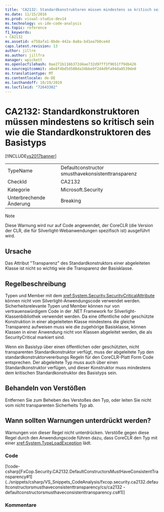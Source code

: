 ```yaml
---
title: 'CA2132: Standardkonstruktoren müssen mindestens so kritisch sein wie die Standardkonstruktoren des Basistyps | Microsoft-Dokumentation'
ms.date: 11/15/2016
ms.prod: visual-studio-dev14
ms.technology: vs-ide-code-analysis
ms.topic: reference
f1_keywords:
- CA2132
ms.assetid: e758afa1-8bde-442a-8a0a-bd1ea7b0ce4d
caps.latest.revision: 13
author: jillre
ms.author: jillfra
manager: wpickett
ms.openlocfilehash: 0ae271b116b372d4ae732d97ff3f9651ff9db426
ms.sourcegitcommit: a8e8f4bd5d508da34bbe9f2d4d9fa94da0539de0
ms.translationtype: MT
ms.contentlocale: de-DE
ms.lasthandoff: 10/19/2019
ms.locfileid: "72643302"
---
```

# <a name="ca2132-default-constructors-must-be-at-least-as-critical-as-base-type-default-constructors"></a>CA2132: Standardkonstruktoren müssen mindestens so kritisch sein wie die Standardkonstruktoren des Basistyps
[!INCLUDE[vs2017banner](../includes/vs2017banner.md)]

|||
|-|-|
|TypeName|Defaultconstructor smusthavekonsistenttransparenz|
|CheckId|CA2132|
|Kategorie|Microsoft.Security|
|Unterbrechende Änderung|Breaking|

> [!NOTE]
> Diese Warnung wird nur auf Code angewendet, der CoreCLR (die Version der CLR, die für Silverlight-Webanwendungen spezifisch ist) ausgeführt wird.

## <a name="cause"></a>Ursache
 Das Attribut "Transparenz" des Standardkonstruktors einer abgeleiteten Klasse ist nicht so wichtig wie die Transparenz der Basisklasse.

## <a name="rule-description"></a>Regelbeschreibung
 Typen und Member mit dem <xref:System.Security.SecurityCriticalAttribute> können nicht vom Silverlight-Anwendungscode verwendet werden. Sicherheitsrelevante Typen und Member können nur von vertrauenswürdigem Code in der .NET Framework for Silverlight-Klassenbibliothek verwendet werden. Da eine öffentliche oder geschützte Konstruktion in einer abgeleiteten Klasse mindestens die gleiche Transparenz aufweisen muss wie die zugehörige Basisklasse, können Klassen in einer Anwendung nicht von Klassen abgeleitet werden, die als SecurityCritical markiert sind.

 Wenn ein Basistyp über einen öffentlichen oder geschützten, nicht transparenten Standardkonstruktor verfügt, muss der abgeleitete Typ den standardkonstruktorvererbungs Regeln für den CoreCLR-Platt Form Code entsprechen. Der abgeleitete Typ muss auch über einen Standardkonstruktor verfügen, und dieser Konstruktor muss mindestens dem kritischen Standardkonstruktor des Basistyps sein.

## <a name="how-to-fix-violations"></a>Behandeln von Verstößen
 Entfernen Sie zum Beheben des Verstoßes den Typ, oder leiten Sie nicht vom nicht transparenten Sicherheits Typ ab.

## <a name="when-to-suppress-warnings"></a>Wann sollten Warnungen unterdrückt werden?
 Warnungen von dieser Regel nicht unterdrücken. Verstöße gegen diese Regel durch den Anwendungscode führen dazu, dass CoreCLR den Typ mit einer <xref:System.TypeLoadException> lädt.

### <a name="code"></a>Code
 [!code-csharp[FxCop.Security.CA2132.DefaultConstructorsMustHaveConsistentTransparency#1](../snippets/csharp/VS_Snippets_CodeAnalysis/fxcop.security.ca2132.defaultconstructorsmusthaveconsistenttransparency/cs/ca2132 - defaultconstructorsmusthaveconsistenttransparency.cs#1)]

### <a name="comments"></a>Kommentare
